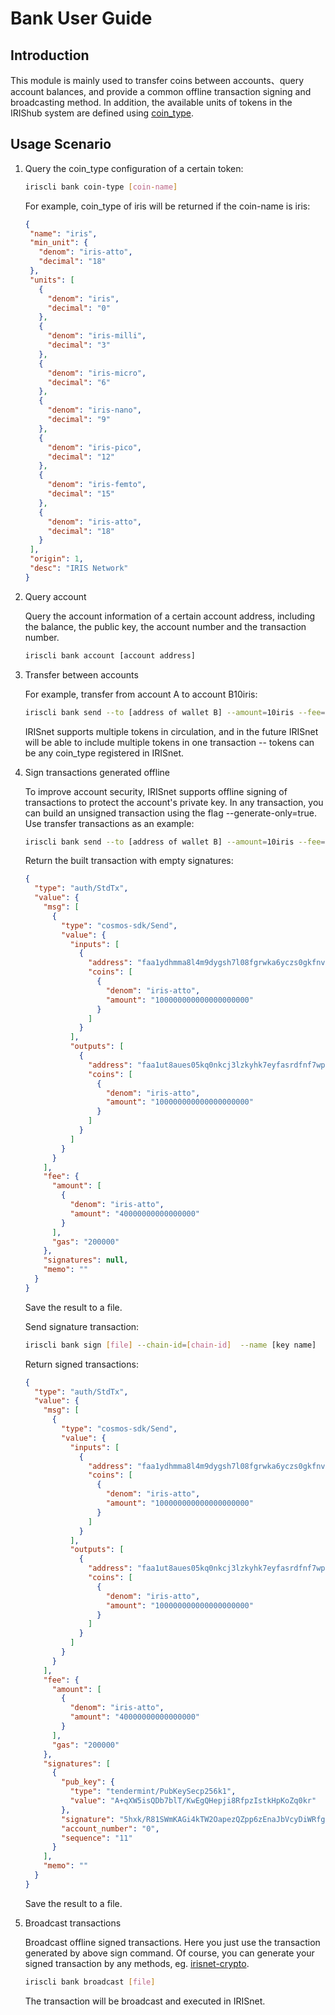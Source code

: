 # Bank User Guide

## Introduction 
This module is mainly used to transfer coins between accounts、query account balances, and provide a common offline transaction signing and broadcasting method. In addition, the available units of tokens in the IRIShub system are defined using [coin_type](./basic-concepts/coin-type.md).

## Usage Scenario

1. Query the coin_type configuration of a certain token:
    ```bash
    iriscli bank coin-type [coin-name]
    ```
    For example, coin_type of iris will be returned if the coin-name is iris:
    ```json
    {
     "name": "iris",
     "min_unit": {
       "denom": "iris-atto",
       "decimal": "18"
     },
     "units": [
       {
         "denom": "iris",
         "decimal": "0"
       },
       {
         "denom": "iris-milli",
         "decimal": "3"
       },
       {
         "denom": "iris-micro",
         "decimal": "6"
       },
       {
         "denom": "iris-nano",
         "decimal": "9"
       },
       {
         "denom": "iris-pico",
         "decimal": "12"
       },
       {
         "denom": "iris-femto",
         "decimal": "15"
       },
       {
         "denom": "iris-atto",
         "decimal": "18"
       }
     ],
     "origin": 1,
     "desc": "IRIS Network"
    }
    ```

2. Query account

    Query the account information of a certain account address, including the balance, the public key, the account number and the transaction number.
    ```bash
    iriscli bank account [account address]
    ```

3. Transfer between accounts

    For example, transfer from account A to account B10iris:
    ```bash
    iriscli bank send --to [address of wallet B] --amount=10iris --fee=0.004iris --from=[key name of wallet A] --chain-id=[chain-id]
    ```
    IRISnet supports multiple tokens in circulation, and in the future IRISnet will be able to include multiple tokens in one transaction -- tokens can be any coin_type registered in IRISnet. 

4. Sign transactions generated offline

    To improve account security, IRISnet supports offline signing of transactions to protect the account's private key. In any transaction, you can build an unsigned transaction using the flag --generate-only=true. Use transfer transactions as an example:
    ```bash
    iriscli bank send --to [address of wallet B] --amount=10iris --fee=0.004iris --from=[key name of wallet A] --generate-only=true
    ```
    Return the built transaction with empty signatures:
    ```json
    {
      "type": "auth/StdTx",
      "value": {
        "msg": [
          {
            "type": "cosmos-sdk/Send",
            "value": {
              "inputs": [
                {
                  "address": "faa1ydhmma8l4m9dygsh7l08fgrwka6yczs0gkfnvd",
                  "coins": [
                    {
                      "denom": "iris-atto",
                      "amount": "100000000000000000000"
                    }
                  ]
                }
              ],
              "outputs": [
                {
                  "address": "faa1ut8aues05kq0nkcj3lzkyhk7eyfasrdfnf7wph",
                  "coins": [
                    {
                      "denom": "iris-atto",
                      "amount": "100000000000000000000"
                    }
                  ]
                }
              ]
            }
          }
        ],
        "fee": {
          "amount": [
            {
              "denom": "iris-atto",
              "amount": "40000000000000000"
            }
          ],
          "gas": "200000"
        },
        "signatures": null,
        "memo": ""
      }
    }
    ```
    Save the result to a file.
    
    Send signature transaction:
    ```bash
    iriscli bank sign [file] --chain-id=[chain-id]  --name [key name] 
    ```
    Return signed transactions:
    ```json
    {
      "type": "auth/StdTx",
      "value": {
        "msg": [
          {
            "type": "cosmos-sdk/Send",
            "value": {
              "inputs": [
                {
                  "address": "faa1ydhmma8l4m9dygsh7l08fgrwka6yczs0gkfnvd",
                  "coins": [
                    {
                      "denom": "iris-atto",
                      "amount": "100000000000000000000"
                    }
                  ]
                }
              ],
              "outputs": [
                {
                  "address": "faa1ut8aues05kq0nkcj3lzkyhk7eyfasrdfnf7wph",
                  "coins": [
                    {
                      "denom": "iris-atto",
                      "amount": "100000000000000000000"
                    }
                  ]
                }
              ]
            }
          }
        ],
        "fee": {
          "amount": [
            {
              "denom": "iris-atto",
              "amount": "40000000000000000"
            }
          ],
          "gas": "200000"
        },
        "signatures": [
          {
            "pub_key": {
              "type": "tendermint/PubKeySecp256k1",
              "value": "A+qXW5isQDb7blT/KwEgQHepji8RfpzIstkHpKoZq0kr"
            },
            "signature": "5hxk/R81SWmKAGi4kTW2OapezQZpp6zEnaJbVcyDiWRfgBm4Uejq8+CDk6uzk0aFSgAZzz06E014UkgGpelU7w==",
            "account_number": "0",
            "sequence": "11"
          }
        ],
        "memo": ""
      }
    }
    ```
    Save the result to a file.
    
5. Broadcast transactions

    Broadcast offline signed transactions. Here you just use the transaction generated by above sign command. Of course, you can generate your signed transaction by any methods, eg. [irisnet-crypto](https://github.com/irisnet/irisnet-crypto).
    ```bash
    iriscli bank broadcast [file]
    ```
    The transaction will be broadcast and executed in IRISnet.
     
